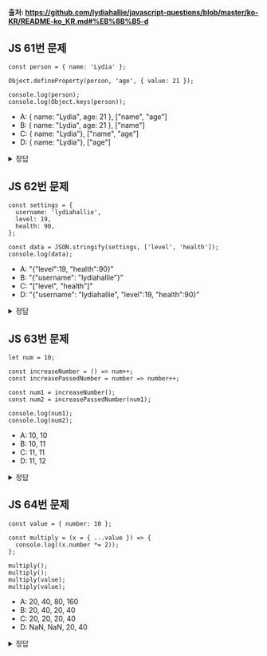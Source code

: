 #### 출처: https://github.com/lydiahallie/javascript-questions/blob/master/ko-KR/README-ko_KR.md#%EB%8B%B5-d

## JS 61번 문제

```
const person = { name: 'Lydia' };

Object.defineProperty(person, 'age', { value: 21 });

console.log(person);
console.log(Object.keys(person));
```

- A: { name: "Lydia", age: 21 }, ["name", "age"]
- B: { name: "Lydia", age: 21 }, ["name"]
- C: { name: "Lydia"}, ["name", "age"]
- D: { name: "Lydia"}, ["age"]

<details>
<summary>정답</summary>
<div>

답:B

JavaScript의 Object.defineProperty() 메소드 이해해야하는 문제
이 메소드를 사용하면 객체에 직접 새 속성을 추가하거나 이미 존재하는 속성을 수정하고, 그 속성의 특성을 정의할 수 있습니다.

```
 Object.defineProperty(person, 'age', { value: 21 });는 person 객체에 age라는 새 속성을 추가하고, 그 속성의 값을 21로 설정합니다.

Object.defineProperty()의 세 번째 매개변수로 전달된 객체 { value: 21 }에서는 value 외에도 writable, enumerable, configurable 등의 속성을 설정할 수 있습니다. 이들 속성은 각각 속성의 쓰기 가능 여부, 열거 가능 여부, 설정 가능 여부를 나타내는데, 기본값은 false입니다.

따라서 console.log(person);을 실행하면 { name: 'Lydia', age: 21 }이 출력됩니다.

하지만 console.log(Object.keys(person));을 실행하면 age 속성은 enumerable이 false로 기본 설정되어 있으므로 열거되지 않습니다. 따라서 ['name']만 출력됩니다.

Object.keys() 메소드는 객체의 열거 가능한 속성의 이름들을 배열로 반환합니다. enumerable이 false인 속성은 이 메소드로 열거할 수 없습니다. 따라서 age 속성은 Object.keys(person)의 결과에 포함되지 않습니다.
```

</div>
</details>

## JS 62번 문제

```
const settings = {
  username: 'lydiahallie',
  level: 19,
  health: 90,
};

const data = JSON.stringify(settings, ['level', 'health']);
console.log(data);
```

- A: "{"level":19, "health":90}"
- B: "{"username": "lydiahallie"}"
- C: "["level", "health"]"
- D: "{"username": "lydiahallie", "level":19, "health":90}"

<details>
<summary>정답</summary>
<div>

답:A

```
const obj = { name: "Kevin", age: 30, city: "Seoul" };

// replacer 함수를 사용하는 경우
const myJSON = JSON.stringify(obj, (key, value) => {
  if (key === 'age') return undefined;
  return value;
});
console.log(myJSON);  // "{"name":"Kevin","city":"Seoul"}"

// replacer 배열을 사용하는 경우
const myJSON2 = JSON.stringify(obj, ['name', 'city']);
console.log(myJSON2);  // "{"name":"Kevin","city":"Seoul"}"

// space 매개변수를 사용하는 경우
const myJSON3 = JSON.stringify(obj, null, 2);
console.log(myJSON3);
// "{
//   "name": "Kevin",
//   "age": 30,
//   "city": "Seoul"
// }"
```

</div>
</details>

## JS 63번 문제

```
let num = 10;

const increaseNumber = () => num++;
const increasePassedNumber = number => number++;

const num1 = increaseNumber();
const num2 = increasePassedNumber(num1);

console.log(num1);
console.log(num2);
```

- A: 10, 10
- B: 10, 11
- C: 11, 11
- D: 11, 12

<details>
<summary>정답</summary>
<div>

답: A

</div>
</details>

## JS 64번 문제

```
const value = { number: 10 };

const multiply = (x = { ...value }) => {
  console.log((x.number *= 2));
};

multiply();
multiply();
multiply(value);
multiply(value);
```

- A: 20, 40, 80, 160
- B: 20, 40, 20, 40
- C: 20, 20, 20, 40
- D: NaN, NaN, 20, 40

<details>
<summary>정답</summary>
<div>

답: C

</div>
</details>
